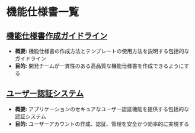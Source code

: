 <!--
<rule>
- 変更は本ファイルのみです
- ファイルの作成、削除はしないでください
- 他ファイルは閲覧権限のみです
- "docs/template" は出力しないでください
</rule>

<document_directory>
docs/template/functional_specification
</document_directory>

<action>
<rule>に準拠し、以下の3ステップを順に実行してください

1. <document_directory> ディレクトリに保存されているファイルのメタ情報を取得する
2. ファイル単位でメタ情報を取得し、<template-title>と<template-body>に準拠し、文章を作成する
3. 作成した文章を文末に<prompt_result>と</prompt_result>の範囲に追記してください
</action>

<template-title>
## [<feature_name>]
</template-title>

<feature_name>
ファイルのメタデータを要約した機能名を日本語で作成してください
</feature_name>

<file_path>
- <action>で読み取ったファイルの相対パスから"docs/template/"を削除してください 
</file_path>

<template-body>
- **概要:** [機能が提供する価値や目的を1〜2文で記述]
- **目的:** [この機能を実現することで達成したいことを簡潔に記述]

[<feature_name>]: <file_path>
</template-body>
 -->

# 機能仕様書一覧

<!-- <prompt_result> -->

## [機能仕様書作成ガイドライン]

- **概要:** 機能仕様書の作成方法とテンプレートの使用方法を説明する包括的なガイドライン
- **目的:** 開発チームが一貫性のある高品質な機能仕様書を作成できるようにする

[機能仕様書作成ガイドライン]: functional_specification/README.md

## [ユーザー認証システム]

- **概要:** アプリケーションのセキュアなユーザー認証機能を提供する包括的な認証システム
- **目的:** ユーザーアカウントの作成、認証、管理を安全かつ効率的に実現する

[ユーザー認証システム]: functional_specification/certification.md

<!-- </prompt_result> -->
